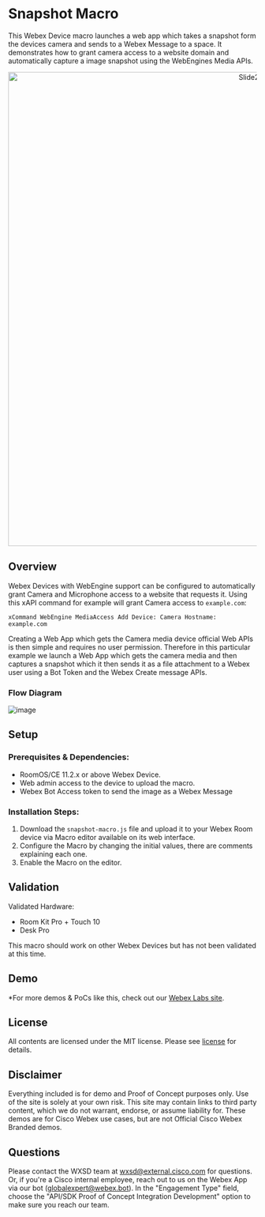 # Snapshot Macro
This Webex Device macro launches a web app which takes a snapshot form the devices camera and sends to a Webex Message to a space. It demonstrates  how to grant camera access to a website domain and automatically  capture a image snapshot using the WebEngines Media APIs.

<p align="center">
  <img width="960" alt="Slide2" src="https://github.com/wxsd-sales/snapshot-macro/assets/21026209/eb43cc76-0531-459e-822d-3601d53c4a92">
</p>


## Overview

Webex Devices with WebEngine support can be configured to automatically grant Camera and Microphone access to a website that requests it. Using this xAPI command for example will grant Camera access to ``example.com``:

```ssh
xCommand WebEngine MediaAccess Add Device: Camera Hostname: example.com
```
Creating a Web App which gets the Camera media device official Web APIs is then simple and requires no user permission. Therefore in this particular example we launch a Web App which gets the camera media and then captures a snapshot which it then sends it as a file attachment to a Webex user using a Bot Token and the Webex Create message APIs.


### Flow Diagram

![image](https://github.com/wxsd-sales/snapshot-macro/assets/21026209/5daad14a-ff19-4337-86b2-79bc4394d3c9)


## Setup

### Prerequisites & Dependencies: 

- RoomOS/CE 11.2.x or above Webex Device.
- Web admin access to the device to upload the macro.
- Webex Bot Access token to send the image as a Webex Message


### Installation Steps:
1. Download the ``snapshot-macro.js`` file and upload it to your Webex Room device via Macro editor available on its web interface.
2. Configure the Macro by changing the initial values, there are comments explaining each one.
3. Enable the Macro on the editor.
    
## Validation

Validated Hardware:

* Room Kit Pro + Touch 10
* Desk Pro

This macro should work on other Webex Devices but has not been validated at this time.
    
## Demo

<!-- Keep the following statement -->
*For more demos & PoCs like this, check out our [Webex Labs site](https://collabtoolbox.cisco.com/webex-labs).


## License
All contents are licensed under the MIT license. Please see [license](LICENSE) for details.


## Disclaimer
Everything included is for demo and Proof of Concept purposes only. Use of the site is solely at your own risk. This site may contain links to third party content, which we do not warrant, endorse, or assume liability for. These demos are for Cisco Webex use cases, but are not Official Cisco Webex Branded demos.


## Questions
Please contact the WXSD team at [wxsd@external.cisco.com](mailto:wxsd@external.cisco.com?subject=snapshot-macro) for questions. Or, if you're a Cisco internal employee, reach out to us on the Webex App via our bot (globalexpert@webex.bot). In the "Engagement Type" field, choose the "API/SDK Proof of Concept Integration Development" option to make sure you reach our team. 
